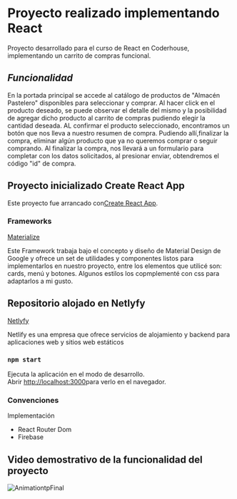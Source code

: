 # Proyecto realizado implementando React

Proyecto desarrollado para el curso de React en Coderhouse,
implementando un carrito de compras funcional.

## _Funcionalidad_

En la portada principal se accede al catálogo de productos de "Almacén Pastelero" disponibles para seleccionar y comprar.
Al hacer click en el producto deseado, se puede observar el detalle del mismo y la posibilidad de agregar dicho producto al carrito de compras pudiendo elegir la cantidad deseada.
AL confirmar el producto seleccionado, encontramos un botón que nos lleva a nuestro resumen de compra.
Pudiendo allí,finalizar la compra, eliminar algún producto que ya no queremos comprar o seguir comprando.
Al finalizar la compra, nos llevará a un formulario para completar con los datos solicitados, al presionar enviar, obtendremos el código "id" de compra.


## Proyecto inicializado Create React App

Este proyecto fue arrancado con[Create React App](https://github.com/facebook/create-react-app).

### Frameworks

 [Materialize](http://www.materializecss.com)

 Este Framework trabaja bajo el concepto y diseño de Material Design de Google y ofrece un set de utilidades y componentes listos para implementarlos en nuestro proyecto, entre los elementos que utilicé  son: cards, menú y botones. Algunos estilos los copmplementé con css para adaptarlos a mi gusto.

## Repositorio alojado en Netlyfy

[Netlyfy](https://ecommerce-pastelero.netlify.app/)

Netlify es una empresa que ofrece servicios de alojamiento y backend para aplicaciones web y sitios web estáticos



### `npm start`

Ejecuta la aplicación en el modo de desarrollo.\
Abrir [http://localhost:3000](http://localhost:3000)para verlo en el navegador.

### Convenciones

Implementación 
- React Router Dom
- Firebase

## Video demostrativo de la funcionalidad del proyecto 

![AnimationtpFinal](https://user-images.githubusercontent.com/60094047/145280211-1554863c-aeed-4904-8990-12d8536ff24f.gif)


